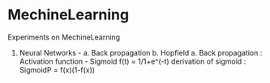 # MechineLearning
Experiments on MechineLearning
1. Neural Networks  - a. Back propagation
                      b. Hopfield
      a. Back propagation :
                 Activation function - Sigmoid f(t) = 1/1+e^(-t)
                                       derivation of sigmoid : SigmoidP = f(x)(1-f(x))
